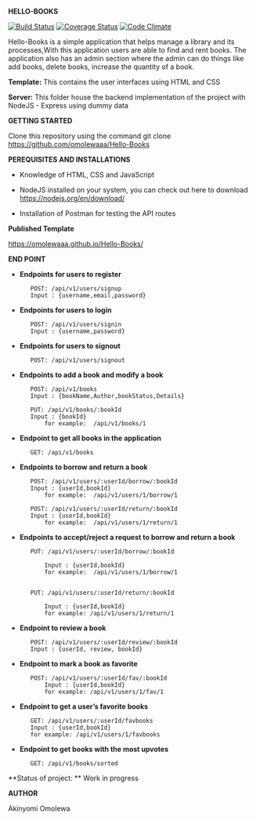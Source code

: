 

**HELLO-BOOKS**

[![Build Status](https://travis-ci.org/omolewaaa/Hello-Books.svg?branch=development)](https://travis-ci.org/omolewaaa/Hello-Books)
[![Coverage Status](https://coveralls.io/repos/github/omolewaaa/Hello-Books/badge.svg?branch=development)](https://coveralls.io/github/omolewaaa/Hello-Books?branch=development)
[![Code Climate](https://codeclimate.com/github/codeclimate/codeclimate/badges/gpa.svg)](https://codeclimate.com/github/codeclimate/codeclimate)

Hello-Books is a simple application that helps manage a library and its processes,With this application users are able to find and rent books. 
The application also has an admin section where the admin can do things like add books, delete books, increase the quantity of a book.


**Template:** This contains the user interfaces using HTML and CSS

**Server:** This folder house the backend implementation of the project with NodeJS - Express using dummy data



**GETTING STARTED**

Clone this repository using the command git clone https://github.com/omolewaaa/Hello-Books


**PEREQUISITES AND INSTALLATIONS**

 *    Knowledge of HTML, CSS and JavaScript

 *    NodeJS installed on your system, you can check out here to download https://nodejs.org/en/download/

 *    Installation of Postman for testing the API routes
 
 
 **Published Template**

https://omolewaaa.github.io/Hello-Books/

  
 **END POINT**

 *   **Endpoints  for users to register**
 
 			POST: /api/v1/users/signup
			Input : {username,email,password}

 *   **Endpoints  for users to login**
 
 			POST: /api/v1/users/signin
			Input : {username,password}

 *   **Endpoints  for users to signout**
 
 			POST: /api/v1/users/signout
		
 *   **Endpoints  to add a book and modify a book**
 
        	POST: /api/v1/books
			Input : {bookName,Author,bookStatus,Details}
		
			PUT: /api/v1/books/:bookId
			Input : {bookId}
				for example:  /api/v1/books/1			
	
 *   **Endpoint to get all books in the application**
 
		    GET: /api/v1/books
   
 *   **Endpoints to borrow and return a book**
 
        	POST: /api/v1/users/:userId/borrow/:bookId
			Input : {userId,bookId}
				for example:  /api/v1/users/1/borrow/1
	
        	POST: /api/v1/users/:userId/return/:bookId
			Input : {userId,bookId}
				for example:  /api/v1/users/1/return/1
   
 *   **Endpoints to accept/reject a request to borrow and return a book**
 
   			PUT: /api/v1/users/:userId/borrow/:bookId
			
				Input : {userId,bookId}
				for example:  /api/v1/users/1/borrow/1
	
	
   	 		PUT: /api/v1/users/:userId/return/:bookId
				
				Input : {userId,bookId}
				for example: /api/v1/users/1/return/1
	
   
 *   **Endpoint to review a book**
 
        	POST: /api/v1/users/:userId/review/:bookId
			Input : {userId, review, bookId}
	
 *   **Endpoint to mark a book as favorite**
 
			POST: /api/v1/users/:userId/fav/:bookId
				Input : {userId,bookId}
				for example: /api/v1/users/1/fav/1
	
   
 *   **Endpoint to get a user’s favorite books**
 
        	GET: /api/v1/users/:userId/favbooks
			Input : {userId,bookId}
			for example: /api/v1/users/1/favbooks
	
		
	
 *   **Endpoint to get books with the most upvotes**
 
        	GET: /api/v1/books/sorted



**Status of project:	** Work in progress

   
 **AUTHOR**

   Akinyomi Omolewa
